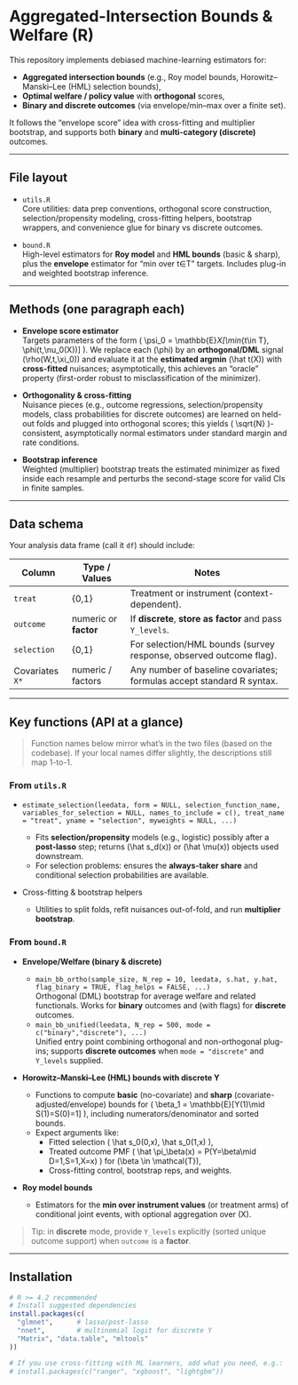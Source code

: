 # Aggregated-Intersection Bounds & Welfare (R)

This repository implements debiased machine-learning estimators for:
- **Aggregated intersection bounds** (e.g., Roy model bounds, Horowitz–Manski–Lee (HML) selection bounds),
- **Optimal welfare / policy value** with **orthogonal** scores,
- **Binary and discrete outcomes** (via envelope/min–max over a finite set).

It follows the “envelope score” idea with cross-fitting and multiplier bootstrap, and supports both **binary** and **multi-category (discrete)** outcomes.

---

## File layout

- `utils.R`  
  Core utilities: data prep conventions, orthogonal score construction, selection/propensity modeling, cross-fitting helpers, bootstrap wrappers, and convenience glue for binary vs discrete outcomes.

- `bound.R`  
  High-level estimators for **Roy model** and **HML bounds** (basic & sharp), plus the **envelope** estimator for “min over t∈T” targets. Includes plug-in and weighted bootstrap inference.

---

## Methods (one paragraph each)

- **Envelope score estimator**  
  Targets parameters of the form \( \psi_0 = \mathbb{E}_X[\min_{t\in T}\, \phi(t,\nu_0(X))] \). We replace each \(\phi\) by an **orthogonal/DML** signal \(\rho(W,t,\xi_0)\) and evaluate it at the **estimated argmin** \(\hat t(X)\) with **cross-fitted** nuisances; asymptotically, this achieves an “oracle” property (first-order robust to misclassification of the minimizer).

- **Orthogonality & cross-fitting**  
  Nuisance pieces (e.g., outcome regressions, selection/propensity models, class probabilities for discrete outcomes) are learned on held-out folds and plugged into orthogonal scores; this yields \( \sqrt{N} \)-consistent, asymptotically normal estimators under standard margin and rate conditions.

- **Bootstrap inference**  
  Weighted (multiplier) bootstrap treats the estimated minimizer as fixed inside each resample and perturbs the second-stage score for valid CIs in finite samples.

---

## Data schema

Your analysis data frame (call it `df`) should include:

| Column          | Type / Values                 | Notes |
|-----------------|-------------------------------|-------|
| `treat`         | {0,1}                         | Treatment or instrument (context-dependent). |
| `outcome`       | numeric or **factor**         | If **discrete**, **store as factor** and pass `Y_levels`. |
| `selection`     | {0,1}                         | For selection/HML bounds (survey response, observed outcome flag). |
| Covariates `X*` | numeric / factors             | Any number of baseline covariates; formulas accept standard R syntax. |

---

## Key functions (API at a glance)

> Function names below mirror what’s in the two files (based on the codebase). If your local names differ slightly, the descriptions still map 1-to-1.

### From `utils.R`

- `estimate_selection(leedata, form = NULL, selection_function_name, variables_for_selection = NULL, names_to_include = c(), treat_name = "treat", yname = "selection", myweights = NULL, ...)`
  - Fits **selection/propensity** models (e.g., logistic) possibly after a **post-lasso** step; returns \(\hat s_d(x)\) or \(\hat \mu(x)\) objects used downstream.
  - For selection problems: ensures the **always-taker share** and conditional selection probabilities are available.

- Cross-fitting & bootstrap helpers  
  - Utilities to split folds, refit nuisances out-of-fold, and run **multiplier bootstrap**.

### From `bound.R`

- **Envelope/Welfare (binary & discrete)**  
  - `main_bb_ortho(sample_size, N_rep = 10, leedata, s.hat, y.hat, flag_binary = TRUE, flag_helps = FALSE, ...)`  
    Orthogonal (DML) bootstrap for average welfare and related functionals. Works for **binary** outcomes and (with flags) for **discrete** outcomes.
  - `main_bb_unified(leedata, N_rep = 500, mode = c("binary","discrete"), ...)`  
    Unified entry point combining orthogonal and non-orthogonal plug-ins; supports **discrete outcomes** when `mode = "discrete"` and `Y_levels` supplied.

- **Horowitz–Manski–Lee (HML) bounds with discrete Y**  
  - Functions to compute **basic** (no-covariate) and **sharp** (covariate-adjusted/envelope) bounds for \( \beta_1 = \mathbb{E}[Y(1)\mid S(1)=S(0)=1] \), including numerators/denominator and sorted bounds.
  - Expect arguments like:
    - Fitted selection \( \hat s_0(0,x), \hat s_0(1,x) \),
    - Treated outcome PMF \( \hat \pi_\beta(x) = P(Y=\beta\mid D=1,S=1,X=x) \) for \(\beta \in \mathcal{T}\),
    - Cross-fitting control, bootstrap reps, and weights.

- **Roy model bounds**  
  - Estimators for the **min over instrument values** (or treatment arms) of conditional joint events, with optional aggregation over \(X\).

> Tip: in **discrete** mode, provide `Y_levels` explicitly (sorted unique outcome support) when `outcome` is a **factor**.

---

## Installation

```r
# R >= 4.2 recommended
# Install suggested dependencies
install.packages(c(
  "glmnet",      # lasso/post-lasso
  "nnet",        # multinomial logit for discrete Y
  "Matrix", "data.table", "mltools"
))

# If you use cross-fitting with ML learners, add what you need, e.g.:
# install.packages(c("ranger", "xgboost", "lightgbm"))
